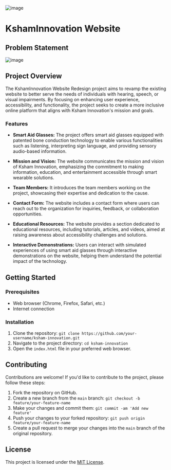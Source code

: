 ![image](https://github.com/JeremiahRanen7/WebDev-Hackathon/assets/141173239/91ca3907-8049-4986-ad58-fc022c1f48c0)

# KshamInnovation Website

## Problem Statement

![image](https://github.com/JeremiahRanen7/WebDev-Hackathon/assets/141173239/8e21e7fb-c268-48f2-8149-c64bf2351a79)

## Project Overview

The KshamInnovation Website Redesign project aims to revamp the existing website to better serve the needs of individuals with hearing, speech, or visual impairments. By focusing on enhancing user experience, accessibility, and functionality, the project seeks to create a more inclusive online platform that aligns with Ksham Innovation's mission and goals.

### Features

- **Smart Aid Glasses:** The project offers smart aid glasses equipped with patented bone conduction technology to enable various functionalities such as listening, interpreting sign language, and providing sensory audio-based information.
  
- **Mission and Vision:** The website communicates the mission and vision of Ksham Innovation, emphasizing the commitment to making information, education, and entertainment accessible through smart wearable solutions.

- **Team Members:** It introduces the team members working on the project, showcasing their expertise and dedication to the cause.

- **Contact Form:** The website includes a contact form where users can reach out to the organization for inquiries, feedback, or collaboration opportunities.

- **Educational Resources:** The website provides a section dedicated to educational resources, including tutorials, articles, and videos, aimed at raising awareness about accessibility challenges and solutions.

- **Interactive Demonstrations:** Users can interact with simulated experiences of using smart aid glasses through interactive demonstrations on the website, helping them understand the potential impact of the technology.

## Getting Started

### Prerequisites

- Web browser (Chrome, Firefox, Safari, etc.)
- Internet connection

### Installation

1. Clone the repository: `git clone https://github.com/your-username/ksham-innovation.git`
2. Navigate to the project directory: `cd ksham-innovation`
3. Open the `index.html` file in your preferred web browser.

## Contributing

Contributions are welcome! If you'd like to contribute to the project, please follow these steps:

1. Fork the repository on GitHub.
2. Create a new branch from the `main` branch: `git checkout -b feature/your-feature-name`
3. Make your changes and commit them: `git commit -am 'Add new feature'`
4. Push your changes to your forked repository: `git push origin feature/your-feature-name`
5. Create a pull request to merge your changes into the `main` branch of the original repository.

## License

This project is licensed under the [MIT License](LICENSE).
